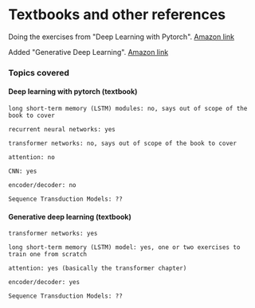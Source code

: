 # Textbooks and other references

Doing the exercises from "Deep Learning with Pytorch". [Amazon link](https://www.amazon.com/Deep-Learning-PyTorch-Eli-Stevens/dp/1617295264)

Added "Generative Deep Learning". [Amazon link](https://www.amazon.com/Generative-Deep-Learning-Teaching-Machines/dp/1098134184)

### Topics covered

#### Deep learning with pytorch (textbook)

```
long short-term memory (LSTM) modules: no, says out of scope of the book to cover

recurrent neural networks: yes

transformer networks: no, says out of scope of the book to cover

attention: no

CNN: yes

encoder/decoder: no

Sequence Transduction Models: ??
```

#### Generative deep learning (textbook)

```
transformer networks: yes

long short-term memory (LSTM) model: yes, one or two exercises to train one from scratch

attention: yes (basically the transformer chapter)

encoder/decoder: yes

Sequence Transduction Models: ??
```